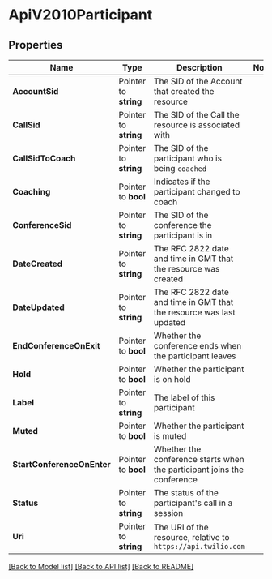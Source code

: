 # ApiV2010Participant

## Properties

Name | Type | Description | Notes
------------ | ------------- | ------------- | -------------
**AccountSid** | Pointer to **string** | The SID of the Account that created the resource |
**CallSid** | Pointer to **string** | The SID of the Call the resource is associated with |
**CallSidToCoach** | Pointer to **string** | The SID of the participant who is being `coached` |
**Coaching** | Pointer to **bool** | Indicates if the participant changed to coach |
**ConferenceSid** | Pointer to **string** | The SID of the conference the participant is in |
**DateCreated** | Pointer to **string** | The RFC 2822 date and time in GMT that the resource was created |
**DateUpdated** | Pointer to **string** | The RFC 2822 date and time in GMT that the resource was last updated |
**EndConferenceOnExit** | Pointer to **bool** | Whether the conference ends when the participant leaves |
**Hold** | Pointer to **bool** | Whether the participant is on hold |
**Label** | Pointer to **string** | The label of this participant |
**Muted** | Pointer to **bool** | Whether the participant is muted |
**StartConferenceOnEnter** | Pointer to **bool** | Whether the conference starts when the participant joins the conference |
**Status** | Pointer to **string** | The status of the participant's call in a session |
**Uri** | Pointer to **string** | The URI of the resource, relative to `https://api.twilio.com` |

[[Back to Model list]](../README.md#documentation-for-models) [[Back to API list]](../README.md#documentation-for-api-endpoints) [[Back to README]](../README.md)


